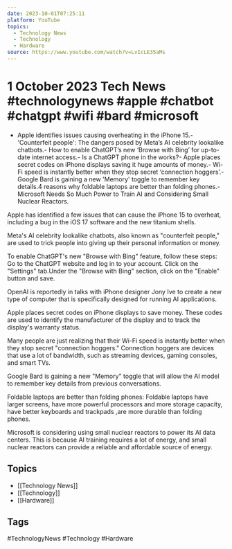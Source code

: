 ```yaml
---
date: 2023-10-01T07:25:11
platform: YouTube
topics:
  - Technology News
  - Technology
  - Hardware
source: https://www.youtube.com/watch?v=LvIcLE35aMs
---
```

# 1 October 2023 Tech News #technologynews #apple #chatbot #chatgpt  #wifi #bard #microsoft

- Apple identifies issues causing overheating in the iPhone 15.- 'Counterfeit people': The dangers posed by Meta’s AI celebrity lookalike chatbots.- How to enable ChatGPT’s new ‘Browse with Bing’ for up-to-date internet access.- Is a ChatGPT phone in the works?- Apple places secret codes on iPhone displays saving it huge amounts of money.- Wi-Fi speed is instantly better when they stop secret ‘connection hoggers’.- Google Bard is gaining a new 'Memory' toggle to remember key details.4 reasons why foldable laptops are better than folding phones.- Microsoft Needs So Much Power to Train AI and Considering Small Nuclear Reactors.

Apple has identified a few issues that can cause the iPhone 15 to overheat, including a bug in the iOS 17 software and the new titanium shells.

Meta's AI celebrity lookalike chatbots, also known as "counterfeit people," are used to trick people into giving up their personal information or money.

To enable ChatGPT's new "Browse with Bing" feature, follow these steps: Go to the ChatGPT website and log in to your account. Click on the "Settings" tab.Under the "Browse with Bing" section, click on the "Enable" button and save.

OpenAI is reportedly in talks with iPhone designer Jony Ive to create a new type of computer that is specifically designed for running AI applications.

Apple places secret codes on iPhone displays to save money. These codes are used to identify the manufacturer of the display and to track the display's warranty status.

Many people are just realizing that their Wi-Fi speed is instantly better when they stop secret "connection hoggers." Connection hoggers are devices that use a lot of bandwidth, such as streaming devices, gaming consoles, and smart TVs.

Google Bard is gaining a new "Memory" toggle that will allow the AI model to remember key details from previous conversations. 

Foldable laptops are better than folding phones: Foldable laptops have larger screens, have more powerful processors and more storage capacity, have better keyboards and trackpads ,are more durable than folding phones.

Microsoft is considering using small nuclear reactors to power its AI data centers. This is because AI training requires a lot of energy, and small nuclear reactors can provide a reliable and affordable source of energy.

## Topics
- [[Technology News]]
- [[Technology]]
- [[Hardware]]

## Tags
#TechnologyNews #Technology #Hardware